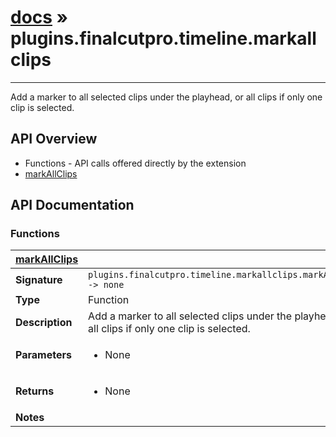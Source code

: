 # [docs](index.md) » plugins.finalcutpro.timeline.markallclips
---

Add a marker to all selected clips under the playhead, or all clips if only one clip is selected.

## API Overview
* Functions - API calls offered directly by the extension
 * [markAllClips](#markAllClips)

## API Documentation

### Functions

| [markAllClips](#markAllClips)         |                                                                                     |
| --------------------------------------------|-------------------------------------------------------------------------------------|
| **Signature**                               | `plugins.finalcutpro.timeline.markallclips.markAllClips -> none`                                                                    |
| **Type**                                    | Function                                                                     |
| **Description**                             | Add a marker to all selected clips under the playhead, or all clips if only one clip is selected.                                                                     |
| **Parameters**                              | <ul><li>None</li></ul> |
| **Returns**                                 | <ul><li>None</li></ul>          |
| **Notes**                                   | <ul></ul>                |

